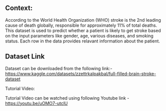 

## Context:

According to the World Health Organization (WHO) stroke is the 2nd leading cause of death globally, responsible for approximately 11% of total deaths. This dataset is used to predict whether a patient is likely to get stroke based on the input parameters like gender, age, various diseases, and smoking status. Each row in the data provides relavant information about the patient.



## Dataset Link
Dataset can be downloaded from the following link:- https://www.kaggle.com/datasets/zzettrkalpakbal/full-filled-brain-stroke-dataset


Tutorial Video:

Tutorial Video can be watched using following Youtube link - 
https://youtu.be/uOMO7-utclU
